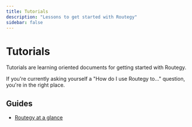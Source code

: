 ```yaml
---
title: Tutorials
description: "Lessons to get started with Routegy"
sidebar: false
---
```


# Tutorials

Tutorials are learning oriented documents for getting started with Routegy.

If you're currently asking yourself a "How do I use Routegy to..." question, you're in the right place.

## Guides

* [Routegy at a glance](/tutorial/routegy-at-a-glance/)
